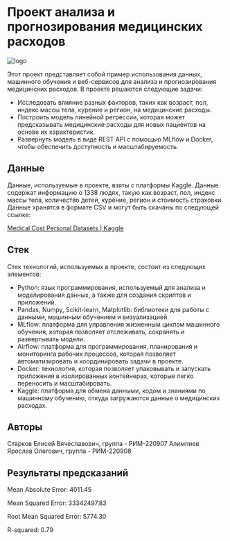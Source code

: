 # Проект анализа и прогнозирования медицинских расходов

![logo](https://i2.wp.com/miro.medium.com/1*yRiRVeH5r9uRFHVKSPkqHg.jpeg)

Этот проект представляет собой пример использования данных, машинного обучения и веб-сервисов для анализа и прогнозирования медицинских расходов. В проекте решаются следующие задачи:

- Исследовать влияние разных факторов, таких как возраст, пол, индекс массы тела, курение и регион, на медицинские расходы.
- Построить модель линейной регрессии, которая может предсказывать медицинские расходы для новых пациентов на основе их характеристик.
- Развернуть модель в виде REST API с помощью MLflow и Docker, чтобы обеспечить доступность и масштабируемость.

## Данные

Данные, используемые в проекте, взяты с платформы Kaggle. Данные содержат информацию о 1338 людях, такую как возраст, пол, индекс массы тела, количество детей, курение, регион и стоимость страховки. Данные хранятся в формате CSV и могут быть скачаны по следующей ссылке:

[Medical Cost Personal Datasets | Kaggle]([https://www.kaggle.com/datasets/mirichoi0218/insurance](https://www.kaggle.com/code/theoneandonlyp/medical-cost-personal-datasets#Data-Setup))

## Стек

Стек технологий, используемых в проекте, состоит из следующих элементов:

- Python: язык программирования, используемый для анализа и моделирования данных, а также для создания скриптов и приложений.
- Pandas, Numpy, Scikit-learn, Matplotlib: библиотеки для работы с данными, машинным обучением и визуализацией.
- MLflow: платформа для управления жизненным циклом машинного обучения, которая позволяет отслеживать, сохранять и развертывать модели.
- Airflow: платформа для программирования, планирования и мониторинга рабочих процессов, которая позволяет автоматизировать и координировать задачи в проекте.
- Docker: технология, которая позволяет упаковывать и запускать приложения в изолированных контейнерах, которые легко переносить и масштабировать.
- Kaggle: платформа для обмена данными, кодом и знаниями по машинному обучению, откуда загружаются данные о медицинских расходах.

## Авторы
Старков Елисей Вячеславович, группа - РИМ-220907
Алимпиев Ярослав Олегович, группа - РИМ-220908

## Результаты предсказаний

Mean Absolute Error: 4011.45

Mean Squared Error: 33342497.83

Root Mean Squared Error: 5774.30

R-squared: 0.79
